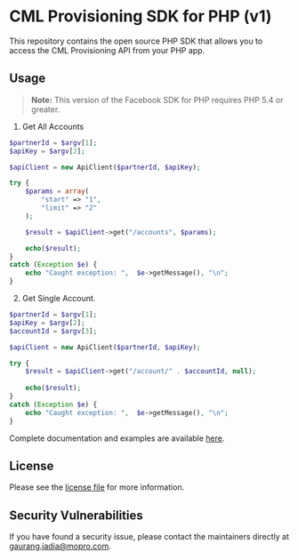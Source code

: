 # CML Provisioning SDK for PHP (v1)

This repository contains the open source PHP SDK that allows you to access the CML Provisioning API from your PHP app.

## Usage

> **Note:** This version of the Facebook SDK for PHP requires PHP 5.4 or greater.

1. Get All Accounts
```php
$partnerId = $argv[1];
$apiKey = $argv[2];

$apiClient = new ApiClient($partnerId, $apiKey);

try {
    $params = array(
        "start" => "1",
        "limit" => "2"
    );

    $result = $apiClient->get("/accounts", $params);

    echo($result);
}
catch (Exception $e) {
    echo "Caught exception: ",  $e->getMessage(), "\n";
}
```

2. Get Single Account.

```php
$partnerId = $argv[1];
$apiKey = $argv[2];
$accountId = $argv[3];

$apiClient = new ApiClient($partnerId, $apiKey);

try {
    $result = $apiClient->get("/account/" . $accountId, null);
    
    echo($result);
}
catch (Exception $e) {
    echo "Caught exception: ",  $e->getMessage(), "\n";
}
```

Complete documentation and examples are available [here](https://docs.cml.ai/?version=latest).

## License

Please see the [license file](https://github.com/cml-ai/php-provisioning-sdk/blob/master/LICENSE.md) for more information.

## Security Vulnerabilities

If you have found a security issue, please contact the maintainers directly at [gaurang.jadia@mopro.com](mailto:gaurang.jadia@mopro.com).